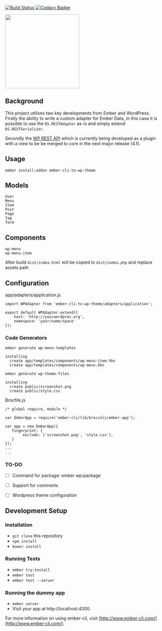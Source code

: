 [![Build Status](https://travis-ci.org/kush-team/ember-cli-to-wp-theme.svg)](https://travis-ci.org/kush-team/ember-cli-to-wp-theme)
[![Codacy Badge](https://www.codacy.com/project/badge/31a0e03e77cf4345a0f57ae7ad7451b9)](https://www.codacy.com/app/mbiondo/ember-cli-to-wp-theme)

<img src="http://www.goblab.org/ember-wp/img/ember-wp.png" width="240" />

## Background

This project utilises two key developments from Ember and WordPress. Firstly the ability to write a custom adapter for Ember Data, in this case it is possible to use the `DS.RESTAdapter` as-is and simply extend `DS.RESTSerializer`.

Secondly the [WP REST API](https://github.com/WP-API/WP-API) which is currently being developed as a plugin with a view to be be merged to core in the next major release (4.1).

## Usage

`ember install:addon ember-cli-to-wp-theme`


## Models
```
User
Menu
Item
Post
Page
Tag
Term
```

## Components
```
wp-menu
wp-menu-item

```

After build `dist/index.html` will be copied to `dist/index.php` and replace assets path

## Configuration

app/adapters/application.js

```
import WPAdapter from 'ember-cli-to-wp-theme/adapters/application';

export default WPAdapter.extend({
	host: 'http://yourwordpres.org',
	namespace: 'your/name/space'
});
```
### Code Generators

`ember generate wp-menu-templates`

```
installing
  create app/templates/components/wp-menu-item.hbs
  create app/templates/components/wp-menu.hbs

```

`ember generate wp-theme-files`

```
installing
  create public/screenshot.png
  create public/style.css
```

Brocfile.js
```
/* global require, module */

var EmberApp = require('ember-cli/lib/broccoli/ember-app');

var app = new EmberApp({
   fingerprint: {
    	exclude: ['screenshot.png', 'style.css'],
   }
});
...
...
```


### TO-DO
- [ ] Command for package: ember wp:package
- [ ] Support for comments
- [ ] Wordpress theme configuration



## Development Setup

### Installation

* `git clone` this repository
* `npm install`
* `bower install`

### Running Tests

* `ember try:testall`
* `ember test`
* `ember test --server`

### Running the dummy app

* `ember server`
* Visit your app at http://localhost:4200.

For more information on using ember-cli, visit [http://www.ember-cli.com/](http://www.ember-cli.com/).

